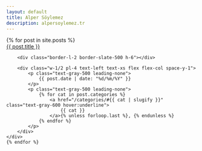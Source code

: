 ```yaml
---
layout: default
title: Alper Söylemez
description: alpersoylemez.tr
---
```


<section id="contents" class="w-full flex flex-col space-y-5 min-h-screen mt-40 scroll-mt-40">
    {% for post in site.posts %}
    <div class="flex flex-row justify-between w-full rounded-xl items-center">
        <div class="w-1/2 pr-4 md:text-xl text-right hover:shadow rounded-xl"  x-bind:class="!darkMode ? 'hover:shadow-white' : 'hover:shadow-black'">
            <a href="{{ post.url | relative_url }}" class="w-full h-full flex items-center justify-end">
                <span class="w-full text-right" >{{ post.title }}</span>
            </a>
        </div>

        <div class="border-l-2 border-slate-500 h-6"></div>

        <div class="w-1/2 pl-4 text-left text-xs flex flex-col space-y-1">
            <p class="text-gray-500 leading-none">
                {{ post.date | date: "%d/%m/%Y" }}
            </p>
            <p class="text-gray-500 leading-none">
                {% for cat in post.categories %}
                    <a href="/categories/#{{ cat | slugify }}" class="text-gray-600 hover:underline">
                        {{ cat }}
                    </a>{% unless forloop.last %}, {% endunless %}
                {% endfor %}
            </p>
        </div>
    </div>
    {% endfor %}
</section>
